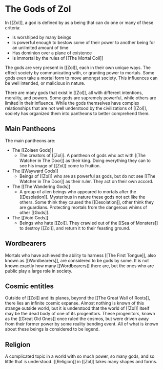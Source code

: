 # The Gods of Zol
In [[Zol]], a god is defined by as a being that can do one or many of these criteria:
- Is worshiped by many beings
- Is powerful enough to bestow some of their power to another being for an unlimited amount of time
- Has dominion over a plane of existence
- Is immortal by the rules of [[The Mortal Coil]]

The gods are very present in [[Zol]], each in their own unique ways. The effect society by communicating with, or granting power to mortals. Some gods even take a mortal form to move amongst society. This influences can be well intended, or malicious in nature.

There are many gods that exist in [[Zol]], all with different intentions, morality, and powers. Some gods are supremely powerful, while others are limited in their influence. While the gods themselves have complex relationships that are not well understood by the civilizations of [[Zol]], society has organized them into pantheons to better comprehend them.

## Main Pantheons
The main pantheons are:
- The [[Zolaen Gods]]
	- The creators of [[Zol]]. A pantheon of gods who act with [[The Watcher in The Door]] as their king. Doing everything they can to see his image of [[Zol]] come to fruition.
- The [[Wayward Gods]]
	- Beings of [[Zol]] who are as powerful as gods, but do not see [[The Watcher in The Door]] as their ruler. They act on their own accord.
- The [[The Wandering Gods]]
	- A group of alien beings who appeared to mortals after the [[Desolation]]. Mysterious in nature these gods not act like the others. Some think they caused the [[Desolation]], other think they are guardians. Protecting mortals from the dangerous whims of other [[Gods]].
- The [[Void Gods]]
	- Beings who hate [[Zol]]. They crawled out of the [[Sea of Monsters]] to destroy [[Zol]], and return it to their feasting ground.

## Wordbearers
Mortals who have achieved the ability to harness [[The First Tongue]], also known as [[Wordbearers]], are considered to be gods by some. It is not known exactly how many [[Wordbearers]] there are, but the ones who are public play a large role in society.

## Cosmic entitles
Outside of [[Zol]] and its planes, beyond the [[The Great Wall of Roots]], there lies an infinite cosmic expanse. Almost nothing is known of this strange outside world, but it is understood that the world of [[Zol]] itself may be the dead body of one of its progenitors. These progenitors, known as the [[Great Old Ones]] once ruled the cosmos, but were driven away from their former power by some reality bending event. All of what is known about these beings is considered to be legend.

## Religion
A complicated topic in a world with so much power, so many gods, and so little that is understood. [[Religion]] in [[Zol]] takes many shapes and forms.